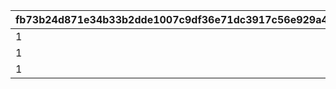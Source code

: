 |fb73b24d871e34b33b2dde1007c9df36e71dc3917c56e929a45b70e4e60938c1|8dc52718fa9ba5d85b6de460ebf5ae1a15adf0d4b45a853ee5d0d13ed21632ab|c2481d381e54c0a3e28ba5f022c5042f621ce5b277ac077d0d358446ca7232f4|ca9f89baf371f8249533410cde3b9f867015d0b0ae3d4e7853f2e1b2b5aabfdd|f0323ef7d0fcfcabe7665e112762502afeeaab80d40fd263de04f068061b92ce|6efa9ba8e1108c3e55af3f70d37ec99f053a64b4f7654d161791f2fc8c4aafb4|7f38dee12c0ace8f3418ad64ca61912cee599e1450a56c4d100e464ff3521b69|b6b48b796da6f0f42a942fcf7d33c868672ed7fd7264deb38e08f2009954996a|a6bc771a1d5c2b8b0e07c06dc077861b75f68995e831cc52af5488b08d7c7b37|
| --- | --- | --- | --- | --- | --- | --- | --- | --- |
|1|1|15|1001|2001|2101|2201|1001|3|
|1|2|15|1101|2001|2101|2201|1001|3|
|1|3|15|1101|2001|2101|2201|1001|6|